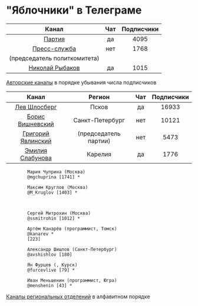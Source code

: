 # "Яблочники" в Телеграме

| Канал | Чат | Подписчики |
| :---: | :---: | :---: |
| [Партия](https://t.me/yabloko_party) | да | 4095 |
| [Пресс-служба](https://t.me/yabloko_press) | нет | 1768 |
|  (председатель политкомитета) 
| [Николай Рыбаков](https://t.me/rybakovyabloko)  | да | 1015 |



[Авторские каналы](authors.md) в порядке убывания числа подписчиков

| Канал |  Регион  | Чат | Подписчики |
| :---: | :---: | :---: | :---: |
| [Лев Шлосберг](https://t.me/shlosberg) |  Псков  | да | 16933 |
| [Борис Вишневский](https://t.me/visboris) |  Санкт-Петербург | нет | 10121 |     
| [Григорий Явлинский](https://t.me/gr_yavlinsky) | (председатель партии) | нет | 5473 |  
| [Эмилия Слабунова](https://t.me/Slabunova) | Карелия | да | 1776 |   
            
   

            Мария Чуприна (Москва)
            @mgchuprina [1741] *

            Максим Круглов (Москва)
            @M_Kruglov [1403] *  

           

            Сергей Митрохин (Москва) 
            @ssmitrohin [1012] *
            
            Артём Канарёв (программист, Томск)
            @kanarev *   
            [223]

            Александр Шишлов (Санкт-Петербург)
            @avshishlov [180] 

            Ян Фурцев (, Курск) 
            @furcevlive [79] *
            
            Иван Меньшенин (программист, Югра)
            @menshenin [43] *
            

[Каналы региональных отделений](regions.md) в алфавитном порядке
